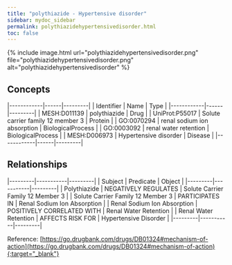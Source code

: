 ```yaml
---
title: "polythiazide - Hypertensive disorder"
sidebar: mydoc_sidebar
permalink: polythiazidehypertensivedisorder.html
toc: false 
---
```


{% include image.html url="polythiazidehypertensivedisorder.png" file="polythiazidehypertensivedisorder.png" alt="polythiazidehypertensivedisorder" %}

## Concepts

|------------|------|---------|
| Identifier | Name | Type    |
|------------|------|---------|
| MESH:D011139 | polythiazide | Drug |
| UniProt:P55017 | Solute carrier family 12 member 3 | Protein |
| GO:0070294 | renal sodium ion absorption | BiologicalProcess |
| GO:0003092 | renal water retention | BiologicalProcess |
| MESH:D006973 | Hypertensive disorder | Disease |
|------------|------|---------|

## Relationships

|---------|-----------|---------|
| Subject | Predicate | Object  |
|---------|-----------|---------|
| Polythiazide | NEGATIVELY REGULATES | Solute Carrier Family 12 Member 3 |
| Solute Carrier Family 12 Member 3 | PARTICIPATES IN | Renal Sodium Ion Absorption |
| Renal Sodium Ion Absorption | POSITIVELY CORRELATED WITH | Renal Water Retention |
| Renal Water Retention | AFFECTS RISK FOR | Hypertensive Disorder |
|---------|-----------|---------|

Reference: [https://go.drugbank.com/drugs/DB01324#mechanism-of-action](https://go.drugbank.com/drugs/DB01324#mechanism-of-action){:target="_blank"}